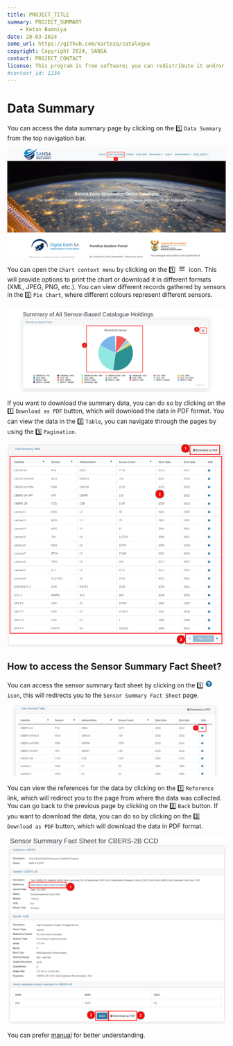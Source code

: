 ```yaml
---
title: PROJECT_TITLE
summary: PROJECT_SUMMARY
    - Ketan Bamniya
date: 28-03-2024
some_url: https://github.com/kartoza/catalogue
copyright: Copyright 2024, SANSA
contact: PROJECT_CONTACT
license: This program is free software; you can redistribute it and/or modify it under the terms of the GNU Affero General Public License as published by the Free Software Foundation; either version 3 of the License, or (at your option) any later version.
#context_id: 1234
---
```


# Data Summary

You can access the data summary page by clicking on the 1️⃣ `Data Summary` from the top navigation bar.

[![Home Page](./img/data-summary-img-1.png)](./img/data-summary-img-1.png)

You can open the `Chart context menu` by clicking on the 1️⃣ ![Menu Icon](./img/data-summary-img-3.png) icon. This will provide options to print the chart or download it in different formats (XML, JPEG, PNG, etc.). You can view different records gathered by sensors in the 2️⃣ `Pie Chart`, where different colours represent different sensors.

[![Data Summary Page](./img/data-summary-img-2.png)](./img/data-summary-img-2.png)

If you want to download the summary data, you can do so by clicking on the 1️⃣ `Download as PDF` button, which will download the data in PDF format. You can view the data in the 2️⃣ `Table`, you can navigate through the pages by using the 3️⃣ `Pagination`.

[![Data Summary Table](./img/data-summary-img-4.png)](./img/data-summary-img-4.png)

## How to access the Sensor Summary Fact Sheet?

You can access the sensor summary fact sheet by clicking on the 1️⃣ ![Sign Icon](./img/data-summary-img-6.png) `icon`, this will redirects you to the `Sensor Summary Fact Sheet` page.

[![Sign Icon](./img/data-summary-img-5.png)](./img/data-summary-img-5.png)

You can view the references for the data by clicking on the 1️⃣ `Reference` link, which will redirect you to the page from where the data was collected. You can go back to the previous page by clicking on the 2️⃣ `Back` button. If you want to download the data, you can do so by clicking on the 3️⃣ `Download as PDF` button, which will download the data in PDF format.

[![Sheet](./img/data-summary-img-7.png)](./img/data-summary-img-7.png)

You can prefer [manual](../manual/data-summary-page.md) for better understanding.
